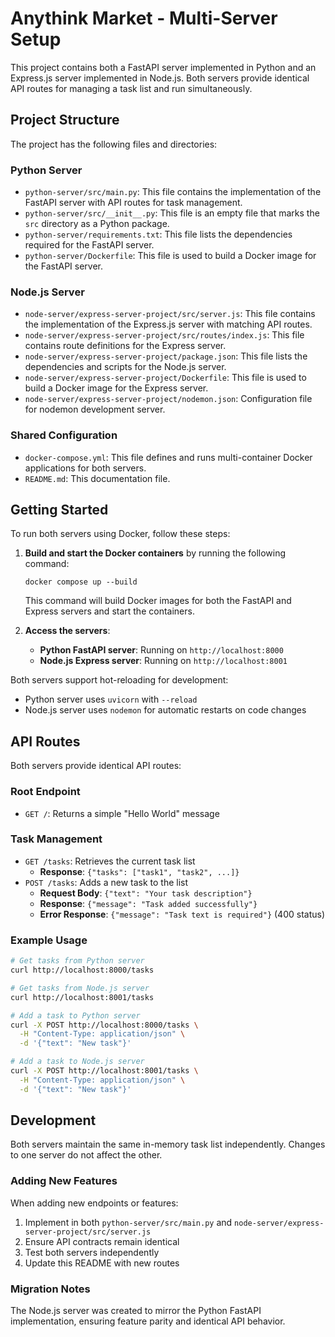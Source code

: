 # Anythink Market - Multi-Server Setup

This project contains both a FastAPI server implemented in Python and an Express.js server implemented in Node.js. Both servers provide identical API routes for managing a task list and run simultaneously.

## Project Structure

The project has the following files and directories:

### Python Server
- `python-server/src/main.py`: This file contains the implementation of the FastAPI server with API routes for task management.
- `python-server/src/__init__.py`: This file is an empty file that marks the `src` directory as a Python package.
- `python-server/requirements.txt`: This file lists the dependencies required for the FastAPI server.
- `python-server/Dockerfile`: This file is used to build a Docker image for the FastAPI server.

### Node.js Server
- `node-server/express-server-project/src/server.js`: This file contains the implementation of the Express.js server with matching API routes.
- `node-server/express-server-project/src/routes/index.js`: This file contains route definitions for the Express server.
- `node-server/express-server-project/package.json`: This file lists the dependencies and scripts for the Node.js server.
- `node-server/express-server-project/Dockerfile`: This file is used to build a Docker image for the Express server.
- `node-server/express-server-project/nodemon.json`: Configuration file for nodemon development server.

### Shared Configuration
- `docker-compose.yml`: This file defines and runs multi-container Docker applications for both servers.
- `README.md`: This documentation file.

## Getting Started

To run both servers using Docker, follow these steps:

1. **Build and start the Docker containers** by running the following command:

   ```shell
   docker compose up --build
   ```

   This command will build Docker images for both the FastAPI and Express servers and start the containers.

2. **Access the servers**:
   - **Python FastAPI server**: Running on `http://localhost:8000`
   - **Node.js Express server**: Running on `http://localhost:8001`

Both servers support hot-reloading for development:
- Python server uses `uvicorn` with `--reload`
- Node.js server uses `nodemon` for automatic restarts on code changes

## API Routes

Both servers provide identical API routes:

### Root Endpoint
- `GET /`: Returns a simple "Hello World" message

### Task Management
- `GET /tasks`: Retrieves the current task list
  - **Response**: `{"tasks": ["task1", "task2", ...]}`
- `POST /tasks`: Adds a new task to the list
  - **Request Body**: `{"text": "Your task description"}`
  - **Response**: `{"message": "Task added successfully"}`
  - **Error Response**: `{"message": "Task text is required"}` (400 status)

### Example Usage

```bash
# Get tasks from Python server
curl http://localhost:8000/tasks

# Get tasks from Node.js server
curl http://localhost:8001/tasks

# Add a task to Python server
curl -X POST http://localhost:8000/tasks \
  -H "Content-Type: application/json" \
  -d '{"text": "New task"}'

# Add a task to Node.js server
curl -X POST http://localhost:8001/tasks \
  -H "Content-Type: application/json" \
  -d '{"text": "New task"}'
```

## Development

Both servers maintain the same in-memory task list independently. Changes to one server do not affect the other.

### Adding New Features
When adding new endpoints or features:
1. Implement in both `python-server/src/main.py` and `node-server/express-server-project/src/server.js`
2. Ensure API contracts remain identical
3. Test both servers independently
4. Update this README with new routes

### Migration Notes
The Node.js server was created to mirror the Python FastAPI implementation, ensuring feature parity and identical API behavior.
